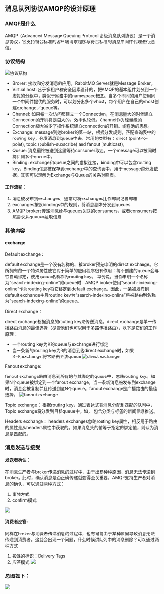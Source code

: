 ## 消息队列协议AMQP的设计原理
### AMQP是什么
AMQP（Advanced Message Queuing Protocol 高级消息队列协议）是一个消息协议，它支持符合标准的客户端请求程序与符合标准的消息中间件代理进行通信。
### 协议结构
![协议结构](https://github.com/weifansym/workDoc/blob/master/images/rabbitmq/rabbit1-1.png)
* Broker: 接收和分发消息的应用，RabbitMQ Server就是Message Broker。
* Virtual host: 出于多租户和安全因素设计的，把AMQP的基本组件划分到一个虚拟的分组中，类似于网络中的namespace概念。当多个不同的用户使用同一个中间件提供的服务时，可以划分出多个vhost，每个用户在自己的vhost创建exchange／queue等。
* Channel: 如果每一次访问都建立一个Connection，在消息量大的时候建立Connection的开销将是巨大的，效率也较低。Channel作为轻量级的Connection极大减少了操作系统建立connection的开销。线程池的思想。
* Exchange: message到达broker的第一站，根据分发规则，匹配查询表中的routing key，分发消息到queue中去。常用的类型有：direct (point-to-point), topic (publish-subscribe) and fanout (multicast)。
* Queue: 消息最终被送到这里等待consumer取走。一个message可以被同时拷贝到多个queue中。
* Binding: exchange和queue之间的虚拟连接，binding中可以包含routing key。Binding信息被保存到exchange中的查询表中，用于message的分发依据。其实可以理解为Exchange与Queue的关系对照表。

#### 工作流程：
1. 消息被发布到exchanges，通常可将exchanges比作邮局或者邮箱
2. exchanges按照bindings中的规则，将消息副本分发到queues
3. AMQP brokers传递消息给与queues关联的consumers，或者consumers按照需求从queues拉取信息
### 其他内容
#### exchange
Default exchange：

default exchange是一个没有名称的、被broker预先申明的direct exchange。它所拥有的一个特殊属性使它对于简单的应用程序很有作用：每个创建的queue会与它自动绑定，使用queue名称作为routing key。
举例说，当你申明一个名称为“search-indexing-online”的queue时，AMQP broker使用“search-indexing-online”作为routing key将它绑定到default exchange。因此，一条被发布到default exchange并且routing key为”search-indexing-online”将被路由到名称为”search-indexing-online”的queue。

Direct exchange：

direct exchange根据消息的routing key来传送消息。direct exchange是单一传播路由消息的最佳选择（尽管他们也可以用于多路传播路由），以下是它们的工作原理：

* 一个routing key为K的queue与exchange进行绑定
* 当一条新的routing key为R的消息到达direct exchange时，如果K=R,exchange 将它路由至该queue
![direct exchange](https://github.com/weifansym/workDoc/blob/master/images/rabbitmq/rabbit1-2.png)

Fanout exchange:

fanout exchange路由消息到所有的与其绑定的queue中，忽略routing key。如果N个queue被绑定到一个fanout exchange，当一条新消息被发布到exchange时，消息会被复制并且传送到这N个queue。fanout exchange是广播路由的最佳选择。
![fanout exchange](https://github.com/weifansym/workDoc/blob/master/images/rabbitmq/rabbit1-3.png)

Topic exchange：
根据routing key，通过表达式将消息分配到匹配的队列中，Topic exchange将分发到目标queue中。如， 包含分类与标签的新闻信息推送。

Headers exchange：
headers exchanges忽略routing key属性，相反用于路由的属性是从headers属性中获取的。如果消息头的值等于指定的绑定值，则认为消息是匹配的。

### 消息发送与接受
#### 发送者确认：
在消息生产者与broker传递消息的过程中，由于出现种种原因，消息无法传递到broker。此时，确认消息是否正确传递就变得至关重要，AMQP支持生产者对消息的确认，可以通过两种方式：

1. 事物方式
2. confirm模式

![](https://github.com/weifansym/workDoc/blob/master/images/rabbitmq/rabbit1-4.png)

#### 消费者应答: 
同样在broker与消费者传递消息的过程中，也有可能由于某种原因导致消息无法传递到消费者。这就会出现一个问题，什么时候讲队列中的消息删除？可以通过两种方式：

1. 投递的标识：Delivery Tags
2. 应答模式
![](https://github.com/weifansym/workDoc/blob/master/images/rabbitmq/rabbit1-5.png)
### 总图如下：
![](https://github.com/weifansym/workDoc/blob/master/images/rabbitmq/rabbit1-6.png)
